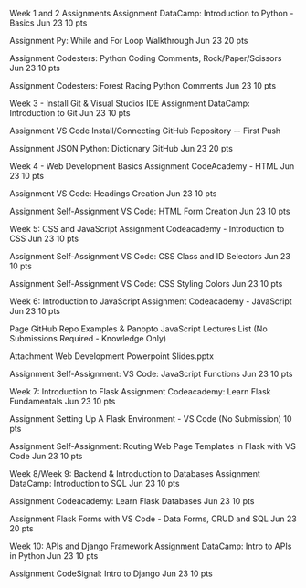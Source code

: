 Week 1 and 2 Assignments
  Assignment
    DataCamp: Introduction to Python - Basics
    Jun 23
    10 pts

  Assignment
    Py: While and For Loop Walkthrough
    Jun 23
    20 pts

  Assignment
    Codesters: Python Coding Comments, Rock/Paper/Scissors
    Jun 23
    10 pts

  Assignment
    Codesters: Forest Racing Python Comments
    Jun 23
    10 pts

Week 3 - Install Git & Visual Studios IDE
  Assignment
    DataCamp: Introduction to Git
    Jun 23
    10 pts

  Assignment
    VS Code Install/Connecting GitHub Repository -- First Push

  Assignment
    JSON Python: Dictionary GitHub
    Jun 23
    20 pts

Week 4 - Web Development Basics
  Assignment
    CodeAcademy - HTML
    Jun 23
    10 pts

  Assignment
    VS Code: Headings Creation
    Jun 23
    10 pts

  Assignment
    Self-Assignment VS Code: HTML Form Creation
    Jun 23
    10 pts

Week 5: CSS and JavaScript
  Assignment
    Codeacademy - Introduction to CSS
    Jun 23
    10 pts

  Assignment
    Self-Assignment VS Code: CSS Class and ID Selectors
    Jun 23
    10 pts

  Assignment
    Self-Assignment VS Code: CSS Styling Colors
    Jun 23
    10 pts

Week 6: Introduction to JavaScript
  Assignment
    Codeacademy - JavaScript
    Jun 23
    10 pts

  Page
    GitHub Repo Examples & Panopto JavaScript Lectures List (No Submissions Required - Knowledge Only)

  Attachment
    Web Development Powerpoint Slides.pptx

  Assignment
    Self-Assignment: VS Code: JavaScript Functions
    Jun 23
    10 pts

Week 7: Introduction to Flask
  Assignment
    Codeacademy: Learn Flask Fundamentals
    Jun 23
    10 pts

  Assignment
    Setting Up A Flask Environment - VS Code (No Submission)
    10 pts

  Assignment
    Self-Assignment: Routing Web Page Templates in Flask with VS Code
    Jun 23
    10 pts
 
Week 8/Week 9: Backend & Introduction to Databases
  Assignment
    DataCamp: Introduction to SQL
    Jun 23
    10 pts

  Assignment
    Codeacademy: Learn Flask Databases
    Jun 23
    10 pts

  Assignment
    Flask Forms with VS Code - Data Forms, CRUD and SQL
    Jun 23
    20 pts
 
Week 10: APIs and Django Framework
  Assignment
    DataCamp: Intro to APIs in Python
    Jun 23
    10 pts

  Assignment
    CodeSignal: Intro to Django
    Jun 23
    10 pts
